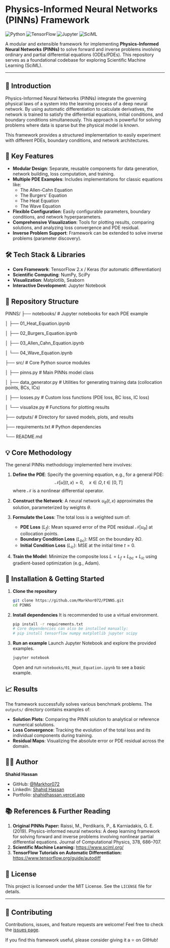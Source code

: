 # Physics-Informed Neural Networks (PINNs) Framework

![Python](https://img.shields.io/badge/Python-3776AB?style=for-the-badge&logo=python&logoColor=white)
![TensorFlow](https://img.shields.io/badge/TensorFlow-FF6F00?style=for-the-badge&logo=tensorflow&logoColor=white)
![Jupyter](https://img.shields.io/badge/Jupyter-F37626.svg?style=for-the-badge&logo=Jupyter&logoColor=white)
![SciML](https://img.shields.io/badge/SciML-8A2BE2?style=for-the-badge)

A modular and extensible framework for implementing **Physics-Informed Neural Networks (PINNs)** to solve forward and inverse problems involving ordinary and partial differential equations (ODEs/PDEs). This repository serves as a foundational codebase for exploring Scientific Machine Learning (SciML).

---

## 📖 Introduction

Physics-Informed Neural Networks (PINNs) integrate the governing physical laws of a system into the learning process of a deep neural network. By using automatic differentiation to calculate derivatives, the network is trained to satisfy the differential equations, initial conditions, and boundary conditions simultaneously. This approach is powerful for solving problems where data is sparse but the physical model is known.

This framework provides a structured implementation to easily experiment with different PDEs, boundary conditions, and network architectures.

## 🚀 Key Features

- **Modular Design**: Separate, reusable components for data generation, network building, loss computation, and training.
- **Multiple PDE Examples**: Includes implementations for classic equations like:
  - The Allen-Cahn Equation
  - The Burgers' Equation
  - The Heat Equation
  - The Wave Equation
- **Flexible Configuration**: Easily configurable parameters, boundary conditions, and network hyperparameters.
- **Comprehensive Visualization**: Tools for plotting results, comparing solutions, and analyzing loss convergence and PDE residual.
- **Inverse Problem Support**: Framework can be extended to solve inverse problems (parameter discovery).

## 🛠️ Tech Stack & Libraries

- **Core Framework**: TensorFlow 2.x / Keras (for automatic differentiation)
- **Scientific Computing**: NumPy, SciPy
- **Visualization**: Matplotlib, Seaborn
- **Interactive Development**: Jupyter Notebook

## 📁 Repository Structure
PINNS/
├── notebooks/ # Jupyter notebooks for each PDE example

│ ├── 01_Heat_Equation.ipynb

│ ├── 02_Burgers_Equation.ipynb

│ ├── 03_Allen_Cahn_Equation.ipynb

│ └── 04_Wave_Equation.ipynb

├── src/ # Core Python source modules

│ ├── pinns.py # Main PINNs model class

│ ├── data_generator.py # Utilities for generating training data (collocation points, BCs, ICs)

│ ├── losses.py # Custom loss functions (PDE loss, BC loss, IC loss)

│ └── visualize.py # Functions for plotting results

├── outputs/ # Directory for saved models, plots, and results

├── requirements.txt # Python dependencies

└── README.md


## 💡 Core Methodology

The general PINNs methodology implemented here involves:

1.  **Define the PDE**: Specify the governing equation, e.g., for a general PDE:
    $$\mathcal{N}[u](t, x) = 0, \quad x \in \Omega, t \in [0, T]$$
    where $\mathcal{N}$ is a nonlinear differential operator.

2.  **Construct the Network**: A neural network $u_{\theta}(t, x)$ approximates the solution, parameterized by weights $\theta$.

3.  **Formulate the Loss**: The total loss is a weighted sum of:
    - **PDE Loss** ($L_{f}$): Mean squared error of the PDE residual $\mathcal{N}[u_{\theta}]$ at collocation points.
    - **Boundary Condition Loss** ($L_{bc}$): MSE on the boundary $\partial\Omega$.
    - **Initial Condition Loss** ($L_{ic}$): MSE at the initial time $t=0$.

4.  **Train the Model**: Minimize the composite loss $L = L_{f} + L_{bc} + L_{ic}$ using gradient-based optimization (e.g., Adam).

## 🔧 Installation & Getting Started

1.  **Clone the repository**
    ```bash
    git clone https://github.com/Markhor072/PINNS.git
    cd PINNS
    ```

2.  **Install dependencies**
    It is recommended to use a virtual environment.
    ```bash
    pip install -r requirements.txt
    # Core dependencies can also be installed manually:
    # pip install tensorflow numpy matplotlib jupyter scipy
    ```

3.  **Run an example**
    Launch Jupyter Notebook and explore the provided examples.
    ```bash
    jupyter notebook
    ```
    Open and run `notebooks/01_Heat_Equation.ipynb` to see a basic example.

## 📈 Results

The framework successfully solves various benchmark problems. The `outputs/` directory contains examples of:
- **Solution Plots**: Comparing the PINN solution to analytical or reference numerical solutions.
- **Loss Convergence**: Tracking the evolution of the total loss and its individual components during training.
- **Residual Maps**: Visualizing the absolute error or PDE residual across the domain.

## 👨‍💻 Author

**Shahid Hassan**

- GitHub: [@Markhor072](https://github.com/Markhor072)
- LinkedIn: [Shahid Hassan](https://www.linkedin.com/in/markhor072)
- Portfolio: [shahidhassan.vercel.app](https://shahidhassan.vercel.app)

## 📚 References & Further Reading

1.  **Original PINNs Paper:** Raissi, M., Perdikaris, P., & Karniadakis, G. E. (2019). Physics-informed neural networks: A deep learning framework for solving forward and inverse problems involving nonlinear partial differential equations. Journal of Computational Physics, 378, 686–707.
2.  **Scientific Machine Learning:** https://www.sciml.org/
3.  **TensorFlow Tutorials on Automatic Differentiation:** https://www.tensorflow.org/guide/autodiff

## 📜 License

This project is licensed under the MIT License. See the `LICENSE` file for details.

---

## 🤝 Contributing

Contributions, issues, and feature requests are welcome! Feel free to check the [issues page](https://github.com/Markhor072/PINNS/issues).

If you find this framework useful, please consider giving it a ⭐ on GitHub!
